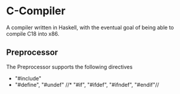 # C-Compiler

A compiler written in Haskell, with the eventual goal of being able to compile C18 into x86.

## Preprocessor ##
The Preprocessor supports the following directives
* "#include"
* "#define", "#undef"
//* "#if", "#ifdef", "#ifndef", "#endif"//